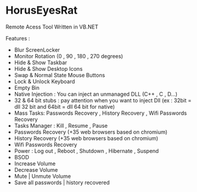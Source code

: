 # HorusEyesRat
Remote Acess Tool Written in VB.NET

Features : 


* Blur ScreenLocker
* Monitor Rotation (0 , 90 , 180 , 270 degrees)
* Hide & Show Taskbar
* Hide & Show Desktop Icons
* Swap & Normal State Mouse Buttons
* Lock & Unlock Keyboard
* Empty Bin
* Native Injection : You can inject an unmanaged DLL (C++ ,  C , D...)
* 32 & 64 bit stubs : pay attention when you want to inject Dll (ex : 32bit = dll 32 bit and 64bit = dll 64 bit for native)
* Mass Tasks: Passwords Recovery , History Recovery , Wifi Passwords Recovery
* Tasks Manager : Kill , Resume , Pause
* Passwords Recovery (+35 web browsers based on chromium)
* History Recovery (+35 web browsers based on chromium)
* Wifi Passwords Recovery
* Power : Log out , Reboot , Shutdown , Hibernate , Suspend
* BSOD
* Increase Volume
* Decrease Volume
* Mute | Unmute Volume
* Save all passwords | history recovered


